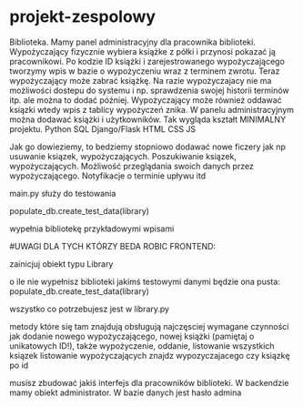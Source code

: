 # projekt-zespolowy

Biblioteka. Mamy panel administracyjny dla pracownika biblioteki. Wypożyczający fizycznie wybiera książke z półki i przynosi pokazać ją 
pracownikowi. Po kodzie ID książki i zarejestrowanego wypożyczającego tworzymy wpis w bazie o wypożyczeniu wraz z terminem zwrotu. Teraz 
wypożyczający może zabrać książkę. Na razie wypożyczajacy nie ma możliwości dostepu do systemu i np. sprawdzenia swojej historii terminów itp. 
ale można to dodać później. Wypożyczający może również oddawać ksiązki wtedy wpis z tablicy wypożyczeń znika. W panelu administracyjnym można 
dodawać książki i użytkowników. Tak wygląda kształt MINIMALNY projektu. 
Python
SQL
Django/Flask
HTML
CSS
JS

Jak go dowieziemy, to bedziemy stopniowo dodawać nowe ficzery jak np usuwanie ksiązek, wypożyczających. Poszukiwanie ksiązek, wypożyczających. 
Możliwość przeglądania swoich danych przez wypożyczającego. Notyfikacje o terminie upływu itd 



main.py służy do testowania

populate_db.create_test_data(library) 

wypełnia bibliotekę przykładowymi wpisami

#UWAGI DLA TYCH KTÓRZY BEDA ROBIC FRONTEND:

zainicjuj obiekt typu Library

o ile nie wypełnisz biblioteki jakimś testowymi danymi będzie ona pusta: 
populate_db.create_test_data(library)

wszystko co potrzebujesz jest w library.py

metody które się tam znajdują obsługują najczęsciej wymagane czynności jak dodanie nowego wypożyczającego, nowej książki (pamiętaj o unikatowych ID!), także wypożyczenie,
oddanie, listowanie wszystkich ksiązek listowanie wypożyczających znajdz wypozyczajacego czy ksiązkę po id

musisz zbudować jakiś interfejs dla pracowników biblioteki. W backendzie mamy obiekt administrator. W bazie danych jest hasło admina
